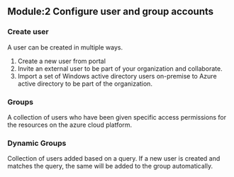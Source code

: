 
## Module:2 Configure user and group accounts

### __Create user__

A user can be created in multiple ways.

1. Create a new user from portal
2. Invite an external user to be part of your organization and collaborate.
3. Import a set of Windows active directory users on-premise to Azure active directory to be part of the organization.


### __Groups__

A collection of users who have been given specific access permissions for the resources on the azure cloud platform.

### __Dynamic Groups__

Collection of users added based on a query. If a new user is created and matches the query, the same will be added to the group automatically.